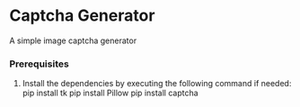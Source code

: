# Captcha Generator 
A simple image captcha generator

### Prerequisites
1. Install the dependencies by executing the following command if needed:
   	pip install tk
	pip install Pillow
	pip install captcha
